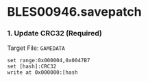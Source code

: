 # BLES00946.savepatch

### 1. Update CRC32 (Required)

Target File: `GAMEDATA`

```
set range:0x000004,0x0047B7
set [hash]:CRC32
write at 0x000000:[hash
```

